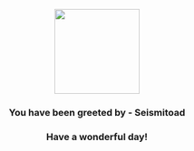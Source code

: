 <p align="center">
    <img src="https://raw.githubusercontent.com/PokeAPI/sprites/master/sprites/pokemon/537.png" width="150" height="150">
</p>
<h3 align="center">You have been greeted by - <b>Seismitoad</b></h3>
<h3 align="center">Have a wonderful day!</h3>
